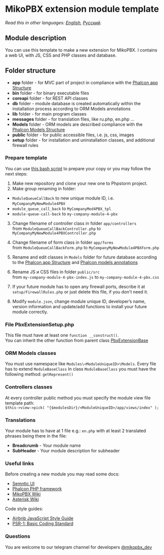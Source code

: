 # MikoPBX extension module template #

*Read this in other languages: [English](README.md), [Русский](README.ru.md).*

## Module description ##

You can use this template to make a new extension for MikoPBX. I contains a web UI, with JS, CSS and PHP classes and database.


## Folder structure ##

* **app** folder -  for MVC part of project in compliance with the [Phalcon app Structure](https://docs.phalcon.io/3.4/en/tutorial-basic#file-structure)  
* **bin** folder  - for binary executable files
* **coreapi** folder  - for REST API classes
* **db** folder - module database is created automatically within the installation process according to ORM Models annotations
* **lib** folder  -  for main program classes
* **messages** folder - for translation files, like ru.php, en.php ...
* **Models**  folder - ORM models are described  compliance with the [Phalcon Models Structure](https://docs.phalcon.io/3.4/en/db-models)
* **public** folder  - for public accessible files, i.e. js, css, images
* **setup** folder - for installation and uninstallation classes, and additional firewall rules

### Prepare template ###
You can use [this bash script](https://github.com/mikopbx/ExtensionsDevTools) to prepare your copy or you may follow the next steps:

1. Make new repository and clone your new one to Phpstorm project. 
2. Make group renaming in folder:
 * `ModuleQueueCallBack` to new unique module ID, i.e. `MyCompanyMyNewModule4PBX`
 * `module_queue_call_back` to `MyCompanyMod4PBX_tpl`
 * `module-queue-call-back` to `my-company-module-4-pbx`  

3. Change filename of controller class in folder `app/controllers`  \
from `ModuleQueueCallBackController.php` to `MyCompanyMyNewModule4PBXController.php` 

4. Change filename of form class in folder `app/forms` \
from `ModuleQueueCallBackForm.php` to `MyCompanyMyNewModule4PBXForm.php` 

5. Rename and edit classes in `Models` folder for future database according to the [Phalcon app Structure](https://docs.phalcon.io/3.4/en/db-models) and [Phalcon models annotations](https://docs.phalcon.io/3.4/en/db-models-metadata#annotations-strategy)

6. Rename JS и CSS files in folder `public/src`\
from `my-company-module-4-pbx-index.js` to `my-company-module-4-pbx.css`

7. If your future module has to open any firewall ports, describe it at `setup/FirewallRules.php` or just delete this file, if you don't need it.

8. Modify `module.json`, change module unique ID, developer’s name, version information and update/add functions to install your future module correctly.

 

### File PbxExtensionSetup.php ###
This file must have at least one `function __construct()`. \
You can inherit the other function from parent class [PbxExtensionBase](https://github.com/mikopbx/core/blob/master/www/src/modules/PbxExtensionBase.php)
  
### ORM Models classes ###
You must use namespace like  `Modules\<ModuleUniqueID>\Models`.  Every file has to extend `ModuleBaseClass` 
In class `ModuleBaseClass` you must have the following method: `getRepresent()`

### Controllers classes ###
At every controller public method you must specify the module view file template path: \
`$this->view->pick( "{$modulesDir}/<ModuleUniqueID>/app/views/index" );`

### Translations ###
Your module has to have at 1 file e.g.: `en.php` with at least 2 translated phrases being there in the file:
* **Breadcrumb<ModuleUniqueID>** - Your module name
* **SubHeader<ModuleUniqueID>** - Your module description for subheader
	
		
### Useful links ###
Before creating a new module you may read some docs:

* [Semntic UI](https://semantic-ui.com)
* [Phalcon PHP framework](https://docs.phalcon.io/3.4/en/introduction)
* [MikoPBX Wiki](https://wiki.mikopbx.com)
* [Asterisk Wiki](https://wiki.asterisk.org/wiki/display/AST/Home)

Code style guides:

* [Airbnb JavaScript Style Guide](https://github.com/airbnb/javascript)
* [PSR-1: Basic Coding Standard](https://www.php-fig.org/psr/psr-1/)

### Questions ###
You are welcome to our telegram channel for developers [@mikopbx_dev](https://t.me/joinchat/AAPn5xSqZIpQnNnCAa3bBw)
